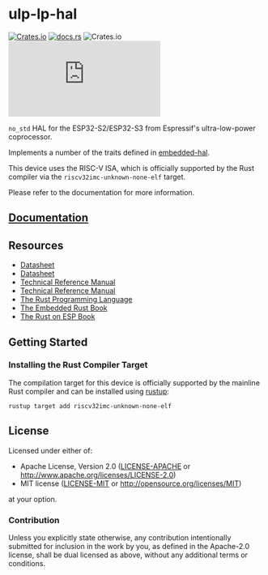 # ulp-lp-hal

[![Crates.io](https://img.shields.io/crates/v/esp-ulp-lp-hal?labelColor=1C2C2E&color=C96329&logo=Rust&style=flat-square)](https://crates.io/crates/esp-ulp-lp-hal)
[![docs.rs](https://img.shields.io/docsrs/esp-ulp-lp-hal?labelColor=1C2C2E&color=C96329&logo=rust&style=flat-square)](https://docs.rs/esp-ulp-lp-hal)
![Crates.io](https://img.shields.io/crates/l/esp-ulp-lp-hal?labelColor=1C2C2E&style=flat-square)
[![Matrix](https://img.shields.io/matrix/esp-rs:matrix.org?label=join%20matrix&labelColor=1C2C2E&color=BEC5C9&logo=matrix&style=flat-square)](https://matrix.to/#/#esp-rs:matrix.org)

`no_std` HAL for the ESP32-S2/ESP32-S3 from Espressif's ultra-low-power coprocessor.

Implements a number of the traits defined in [embedded-hal](https://github.com/rust-embedded/embedded-hal).

This device uses the RISC-V ISA, which is officially supported by the Rust compiler via the `riscv32imc-unknown-none-elf` target.

Please refer to the documentation for more information.

## [Documentation]

[documentation]: https://docs.rs/esp-ulp-lp-hal/

## Resources

- [Datasheet](https://www.espressif.com/sites/default/files/documentation/esp32-s2_datasheet_en.pdf)
- [Datasheet](https://www.espressif.com/sites/default/files/documentation/esp32-s3_datasheet_en.pdf)
- [Technical Reference Manual](https://www.espressif.com/sites/default/files/documentation/esp32-s2_technical_reference_manual_en.pdf)
- [Technical Reference Manual](https://www.espressif.com/sites/default/files/documentation/esp32-s3_technical_reference_manual_en.pdf)
- [The Rust Programming Language](https://doc.rust-lang.org/book/)
- [The Embedded Rust Book](https://docs.rust-embedded.org/book/index.html)
- [The Rust on ESP Book](https://esp-rs.github.io/book/)

## Getting Started

### Installing the Rust Compiler Target

The compilation target for this device is officially supported by the mainline Rust compiler and can be installed using [rustup](https://rustup.rs/):

```shell
rustup target add riscv32imc-unknown-none-elf
```

## License

Licensed under either of:

- Apache License, Version 2.0 ([LICENSE-APACHE](../LICENSE-APACHE) or http://www.apache.org/licenses/LICENSE-2.0)
- MIT license ([LICENSE-MIT](../LICENSE-MIT) or http://opensource.org/licenses/MIT)

at your option.

### Contribution

Unless you explicitly state otherwise, any contribution intentionally submitted for inclusion in
the work by you, as defined in the Apache-2.0 license, shall be dual licensed as above, without
any additional terms or conditions.
